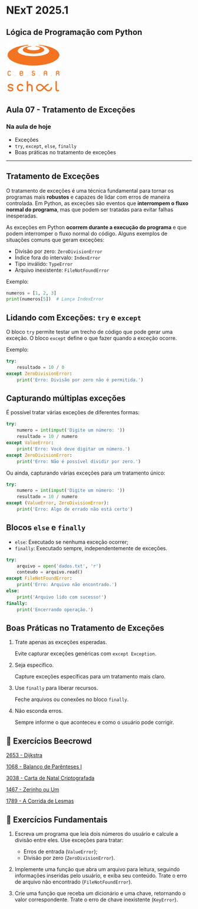 # NExT 2025.1

## **Lógica de Programação** com Python

![CESAR School](/cesar_school.png)

## Aula 07 - Tratamento de Exceções

### Na aula de hoje

- Exceções
- `try`, `except`, `else`, `finally`
- Boas práticas no tratamento de exceções

------------------

## Tratamento de Exceções

O tratamento de exceções é uma técnica fundamental para tornar os programas mais **robustos** e capazes de lidar com erros de maneira controlada. Em Python, as exceções são eventos que **interrompem o fluxo normal do programa**, mas que podem ser tratadas para evitar falhas inesperadas.

As exceções em Python **ocorrem durante a execução do programa** e que podem interromper o fluxo normal do código. Alguns exemplos de situações comuns que geram exceções:

- Divisão por zero: `ZeroDivisionError`
- Índice fora do intervalo: `IndexError`
- Tipo inválido: `TypeError`
- Arquivo inexistente: `FileNotFoundError`

Exemplo:

```python
numeros = [1, 2, 3]
print(numeros[5])  # Lança IndexError
```

## Lidando com Exceções: `try` e `except`

O bloco `try` permite testar um trecho de código que pode gerar uma exceção. O bloco `except` define o que fazer quando a exceção ocorre.

Exemplo:

```python
try:
    resultado = 10 / 0
except ZeroDivisionError:
    print('Erro: Divisão por zero não é permitida.')
```

## Capturando múltiplas exceções

É possível tratar várias exceções de diferentes formas:

```python
try:
    numero = int(input('Digite um número: '))
    resultado = 10 / numero
except ValueError:
    print('Erro: Você deve digitar um número.')
except ZeroDivisionError:
    print('Erro: Não é possível dividir por zero.')
```

Ou ainda, capturando várias exceções para um tratamento único:

```python
try:
    numero = int(input('Digite um número: '))
    resultado = 10 / numero
except (ValueError, ZeroDivisionError):
    print('Erro: Algo de errado não está certo')
```

## Blocos `else` e `finally`

- `else`: Executado se nenhuma exceção ocorrer;
- `finally`: Executado sempre, independentemente de exceções.

```python
try:
    arquivo = open('dados.txt', 'r')
    conteudo = arquivo.read()
except FileNotFoundError:
    print('Erro: Arquivo não encontrado.')
else:
    print('Arquivo lido com sucesso!')
finally:
    print('Encerrando operação.')
```

## Boas Práticas no Tratamento de Exceções

1. Trate apenas as exceções esperadas.

    Evite capturar exceções genéricas com `except Exception`.

2. Seja específico.

    Capture exceções específicas para um tratamento mais claro.

3. Use `finally` para liberar recursos.

    Feche arquivos ou conexões no bloco `finally`.

4. Não esconda erros.

    Sempre informe o que aconteceu e como o usuário pode corrigir.

## 🐝 Exercícios Beecrowd

[2653 - Dijkstra](https://www.beecrowd.com.br/judge/pt/problems/view/2653)

[1068 - Balanço de Parênteses I](https://judge.beecrowd.com/pt/problems/view/1068)

[3038 - Carta de Natal Criptografada](https://judge.beecrowd.com/pt/problems/view/3038)

[1467 - Zerinho ou Um](https://judge.beecrowd.com/pt/problems/view/1467)

[1789 - A Corrida de Lesmas](https://judge.beecrowd.com/pt/problems/view/1789)

## 🧱 Exercícios Fundamentais

1. Escreva um programa que leia dois números do usuário e calcule a divisão entre eles. Use exceções para tratar:
    - Erros de entrada (`ValueError`);
    - Divisão por zero (`ZeroDivisionError`).

2. Implemente uma função que abra um arquivo para leitura, seguindo informações inseridas pelo usuário, e exiba seu conteúdo. Trate o erro de arquivo não encontrado (`FileNotFoundError`).

3. Crie uma função que receba um dicionário e uma chave, retornando o valor correspondente. Trate o erro de chave inexistente (`KeyError`).
